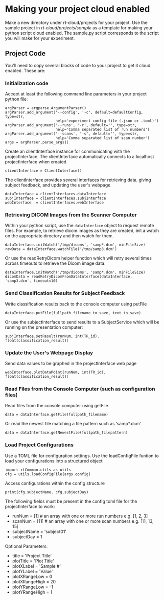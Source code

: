 # **Making your project cloud enabled**
Make a new directory under rt-cloud/projects for your project.
Use the sample project in *rt-cloud/projects/sample* as a template for making your python script cloud enabled. The sample.py script corresponds to the script you will make for your experiment.

## **Project Code**
You'll need to copy several blocks of code to your project to get it cloud enabled. These are:

### **Initialization code**

Accept at least the following command line parameters in your project python file:

    argParser = argparse.ArgumentParser()
    argParser.add_argument('--config', '-c', default=defaultConfig, type=str,
                           help='experiment config file (.json or .toml)')
    argParser.add_argument('--runs', '-r', default='', type=str,
                           help='Comma separated list of run numbers')
    argParser.add_argument('--scans', '-s', default='', type=str,
                           help='Comma separated list of scan number')
    args = argParser.parse_args()

Create an clientInterface instance for communicating with the projectInterface. The clientInterface automatically connects to a localhost projectInterface when created.

    clientInterface = ClientInterface()

The clientInterface provides several interfaces for retrieving data, giving subject feedback, and updating the user's webpage.

    dataInterface = clientInterfaces.dataInterface
    subjInterface = clientInterfaces.subjInterface
    webInterface  = clientInterfaces.webInterface

### **Retrieving DICOM Images from the Scanner Computer**

Within your python script, use the `dataInterface` object to request remote files. For example, to retrieve dicom images as they are created, init a watch on the appropriate directory and then watch for them.

    dataInterface.initWatch('/tmp/dicoms', 'samp*.dcm', minFileSize)
    rawData = dataInterface.watchFile('/tmp/samp3.dcm')

Or use the readRetryDicom helper function which will retry several times across timeouts to retrieve the Dicom image data.

    dataInterface.initWatch('/tmp/dicoms', 'samp*.dcm', minFileSize)
    dicomData = readRetryDicomFromDataInterface(dataInterface, 'samp3.dcm', timeout=10)

### **Send Classification Results for Subject Feedback**

Write classification results back to the console computer using putFile

    dataInterface.putFile(fullpath_filename_to_save, text_to_save)

Or use the subjectInterface to send results to a SubjectService which will be running on the presentation computer:

    subjInterface.setResult(runNum, int(TR_id), float(classification_result))

### **Update the User's Webpage Display**
Send data values to be graphed in the projectInterface web page

    webInterface.plotDataPoint(runNum, int(TR_id), float(classification_result))

### **Read Files from the Console Computer (such as configuration files)**
Read files from the console computer using getFile

    data = dataInterface.getFile(fullpath_filename)

Or read the newest file matching a file pattern such as 'samp*.dcm'

    data = dataInterface.getNewestFile(fullpath_filepattern)


### **Load Project Configurations**
Use a TOML file for configuration settings. Use the loadConfigFile funtion to load your configurations into a structured object

    import rtCommon.utils as utils
    cfg = utils.loadConfigFile(args.config)

Access configurations within the config structure

    print(cfg.subjectName, cfg.subjectDay)

The following fields must be present in the config toml file for the projectInterface to work:
  - runNum = [1]    # an array with one or more run numbers e.g. [1, 2, 3]
  - scanNum = [11]  # an array with one or more scan numbers e.g.  [11, 13, 15]
  - subjectName = 'subject01'
  - subjectDay = 1

  Optional Parameters:
  - title = 'Project Title'
  - plotTitle = 'Plot Title'
  - plotXLabel = 'Sample #'
  - plotYLabel = 'Value'
  - plotXRangeLow = 0
  - plotXRangeHigh = 20
  - plotYRangeLow = -1
  - plotYRangeHigh = 1
